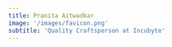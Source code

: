 ```yaml
---
title: Pranita Aitwadkar
image: '/images/favicon.png'
subtitle: 'Quality Craftsperson at Incubyte'
---
```

